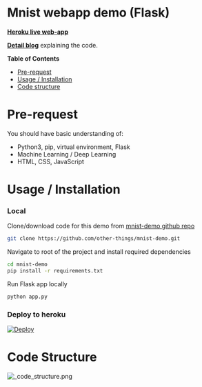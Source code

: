 # Mnist  webapp demo (Flask)

**[Heroku live web-app][heroku-app-url]**

**[Detail blog](https://other-things.github.io/flask-deployment/)** explaining the code.

**Table of Contents**
- [Pre-request][pre-request]
- [Usage / Installation][usage]
- [Code structure][code_structure]


# <a name="pre-request"></a>Pre-request

You should have basic understanding of:
- Python3, pip, virtual environment, Flask
- Machine Learning / Deep Learning
- HTML, CSS, JavaScript



# <a name="usage"></a>Usage / Installation

### Local

Clone/download code for this demo from [mnist-demo github repo][repo_url]

```bash
git clone https://github.com/other-things/mnist-demo.git
```

Navigate to root of the project and install required dependencies

```bash
cd mnist-demo
pip install -r requirements.txt
```

Run Flask app locally
```bash
python app.py
```

### Deploy to heroku

[![Deploy](https://www.herokucdn.com/deploy/button.png)](https://heroku.com/deploy?template=https://github.com/other-things/mnist-demo/tree/master)



# <a name="code_structure"></a>Code Structure

![_code_structure.png](https://sumit-kothari.github.io/images/code_structure.png)



[pre-request]: #pre-request
[usage]: #usage
[code_structure]: #code_structure
[ml-model]: #ml-model
[web-app]: #web-app
[integration]: #integration
[deployment]: #deployment
[train-mnist.py]: https://github.com/other-things/mnist-demo/blob/master/tensorflow_model/train-mnist.py
[predict.py]: https://github.com/other-things/mnist-demo/blob/master/tensorflow_model/predict.py
[index.html]: https://github.com/other-things/mnist-demo/blob/master/templates/index.html
[predict.html]: https://github.com/other-things/mnist-demo/blob/master/templates/predict.html
[heroku-app-url]: https://mnist-demo-app.herokuapp.com/
[repo_url]: https://github.com/other-things/mnist-demo
